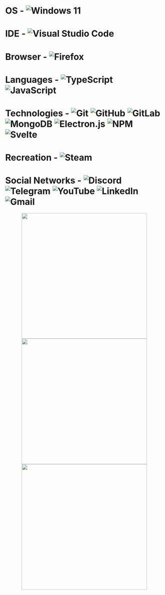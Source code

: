 # OS - ![Windows 11](https://img.shields.io/badge/Windows%2011-%230079d5.svg?style=for-the-badge&logo=Windows%2011&logoColor=white)
# IDE - ![Visual Studio Code](https://img.shields.io/badge/Visual%20Studio%20Code-0078d7.svg?style=for-the-badge&logo=visual-studio-code&logoColor=white)
# Browser - ![Firefox](https://img.shields.io/badge/Firefox-FF7139?style=for-the-badge&logo=Firefox-Browser&logoColor=white)
# Languages - ![TypeScript](https://img.shields.io/badge/typescript-%23007ACC.svg?style=for-the-badge&logo=typescript&logoColor=white) ![JavaScript](https://img.shields.io/badge/javascript-%23323330.svg?style=for-the-badge&logo=javascript&logoColor=%23F7DF1E)
# Technologies - ![Git](https://img.shields.io/badge/git-%23F05033.svg?style=for-the-badge&logo=git&logoColor=white) ![GitHub](https://img.shields.io/badge/github-%23121011.svg?style=for-the-badge&logo=github&logoColor=white) ![GitLab](https://img.shields.io/badge/gitlab-%23181717.svg?style=for-the-badge&logo=gitlab&logoColor=white) ![MongoDB](https://img.shields.io/badge/MongoDB-%234ea94b.svg?style=for-the-badge&logo=mongodb&logoColor=white) ![Electron.js](https://img.shields.io/badge/Electron-191970?style=for-the-badge&logo=Electron&logoColor=white) ![NPM](https://img.shields.io/badge/NPM-%23CB3837.svg?style=for-the-badge&logo=npm&logoColor=white) ![Svelte](https://img.shields.io/badge/svelte-%23f1413d.svg?style=for-the-badge&logo=svelte&logoColor=white)
# Recreation - ![Steam](https://img.shields.io/badge/steam-%23000000.svg?style=for-the-badge&logo=steam&logoColor=white)
# Social Networks - ![Discord](https://img.shields.io/badge/Discord-%235865F2.svg?style=for-the-badge&logo=discord&logoColor=white) ![Telegram](https://img.shields.io/badge/Telegram-2CA5E0?style=for-the-badge&logo=telegram&logoColor=white) ![YouTube](https://img.shields.io/badge/YouTube-%23FF0000.svg?style=for-the-badge&logo=YouTube&logoColor=white) ![LinkedIn](https://img.shields.io/badge/linkedin-%230077B5.svg?style=for-the-badge&logo=linkedin&logoColor=white) ![Gmail](https://img.shields.io/badge/Gmail-D14836?style=for-the-badge&logo=gmail&logoColor=white)
<div align=center>
  <img width="400" src="https://github-readme-stats.vercel.app/api?username=VladOS-0&theme=midnight-purple&show_icons=true&hide_border=true&count_private=true" />
  <img width="400"  src="https://github-readme-streak-stats.herokuapp.com/?user=VladOS-0&theme=midnight-purple&hide_border=true" />
  <img width="400" src="https://github-readme-stats.vercel.app/api/top-langs/?username=VladOS-0&theme=midnight-purple&show_icons=true&hide_border=true&layout=compact"/>
</div>
